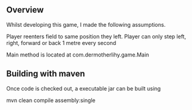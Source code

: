 ## Overview
Whilst developing this game, I made the following assumptions.

Player reenters field to same position they left. Player can only step left, right, forward or back 1 metre every second

Main method is located at com.dermotherlihy.game.Main

## Building with maven

Once code is checked out, a executable jar can be built using

mvn clean compile assembly:single


